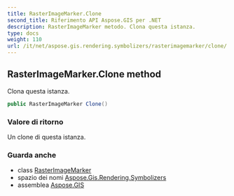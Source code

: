 ```yaml
---
title: RasterImageMarker.Clone
second_title: Riferimento API Aspose.GIS per .NET
description: RasterImageMarker metodo. Clona questa istanza.
type: docs
weight: 110
url: /it/net/aspose.gis.rendering.symbolizers/rasterimagemarker/clone/
---
```

## RasterImageMarker.Clone method

Clona questa istanza.

```csharp
public RasterImageMarker Clone()
```

### Valore di ritorno

Un clone di questa istanza.

### Guarda anche

* class [RasterImageMarker](../)
* spazio dei nomi [Aspose.Gis.Rendering.Symbolizers](../../rasterimagemarker/)
* assemblea [Aspose.GIS](../../../)


